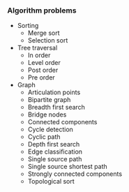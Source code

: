 ### Algorithm problems
+ Sorting
    - Merge sort
    - Selection sort
+ Tree traversal
    - In order
    - Level order
    - Post order
    - Pre order
+ Graph
    - Articulation points
    - Bipartite graph
    - Breadth first search
    - Bridge nodes
    - Connected components
    - Cycle detection
    - Cyclic path
    - Depth first search
    - Edge classification
    - Single source path
    - Single source shortest path
    - Strongly connected components
    - Topological sort
